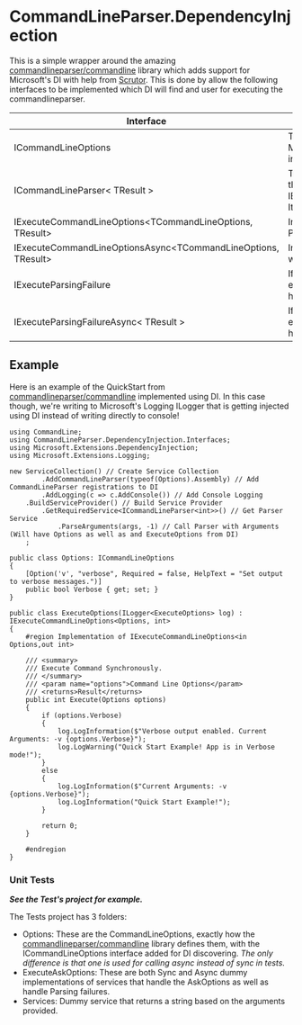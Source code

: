# CommandLineParser.DependencyInjection
 
This is a simple wrapper around the amazing [commandlineparser/commandline](https://github.com/commandlineparser/commandline) library which adds support for Microsoft's DI with help from [Scrutor](https://github.com/khellang/Scrutor).  This is done by allow the following interfaces to be implemented which DI will find and user for executing the commandlineparser.

|Interface|Description  |
|--|--|
|ICommandLineOptions | This is an empty interface that is used solely for DI to find options! Make a class with [Options](https://github.com/commandlineparser/commandline/wiki/Option-Attribute) just like the CommandLineParser library instructs! |
|ICommandLineParser< TResult >| This is the DI Service you will use to access the [Parser](https://github.com/commandlineparser/commandline/wiki/Getting-Started) and execute the relevant DI Service for IExecuteCommandLineOptions/IExecuteCommandLineOptionsAsync.  It has the ability to run both synchronously or asynchronously. |
|IExecuteCommandLineOptions<TCommandLineOptions, TResult>| Interface that implements Execute(options) synchronously with the Parser's Command Line Options.  |
|IExecuteCommandLineOptionsAsync<TCommandLineOptions, TResult>| Interface that implements ExecuteAsync(options) asynchronously with the Parser's Command Line Options. |
|IExecuteParsingFailure<TResult>| If no Options/Handler found, this is called synchronously  with the executed arguments array and parser errors to handle the inability to handle the command line input arguments. |
|IExecuteParsingFailureAsync< TResult >|If no Options/Handler found, this is called asynchronously with the executed arguments array and parser errors to handle the inability to handle the command line input arguments.   |

## Example

Here is an example of the QuickStart from  [commandlineparser/commandline](https://github.com/commandlineparser/commandline) implemented using DI.  In this case though, we're writing to Microsoft's Logging ILogger that is getting injected using DI instead of writing directly to console!

```
using CommandLine;
using CommandLineParser.DependencyInjection.Interfaces;
using Microsoft.Extensions.DependencyInjection;
using Microsoft.Extensions.Logging;
 
new ServiceCollection() // Create Service Collection
        .AddCommandLineParser(typeof(Options).Assembly) // Add CommandLineParser registrations to DI
        .AddLogging(c => c.AddConsole()) // Add Console Logging
    .BuildServiceProvider() // Build Service Provider
        .GetRequiredService<ICommandLineParser<int>>() // Get Parser Service
            .ParseArguments(args, -1) // Call Parser with Arguments (Will have Options as well as and ExecuteOptions from DI)
    ;
 
public class Options: ICommandLineOptions
{
    [Option('v', "verbose", Required = false, HelpText = "Set output to verbose messages.")]
    public bool Verbose { get; set; }
}
 
public class ExecuteOptions(ILogger<ExecuteOptions> log) : IExecuteCommandLineOptions<Options, int>
{
    #region Implementation of IExecuteCommandLineOptions<in Options,out int>
 
    /// <summary>
    /// Execute Command Synchronously.
    /// </summary>
    /// <param name="options">Command Line Options</param>
    /// <returns>Result</returns>
    public int Execute(Options options)
    {
        if (options.Verbose)
        {
            log.LogInformation($"Verbose output enabled. Current Arguments: -v {options.Verbose}");
            log.LogWarning("Quick Start Example! App is in Verbose mode!");
        }
        else
        {
            log.LogInformation($"Current Arguments: -v {options.Verbose}");
            log.LogInformation("Quick Start Example!");
        }
 
        return 0;
    }
 
    #endregion
}
```


### Unit Tests

***See the Test's project for example.***  

The Tests project has 3 folders:
 - Options: These are the CommandLineOptions, exactly how the [commandlineparser/commandline](https://github.com/commandlineparser/commandline)  library defines them, with the ICommandLineOptions interface added for DI discovering.  *The only difference is that one is used for calling async instead of sync in tests.*
 - ExecuteAskOptions: These are both Sync and Async dummy implementations of services that handle the AskOptions as well as handle Parsing failures.
 - Services: Dummy service that returns a string based on the arguments provided.

